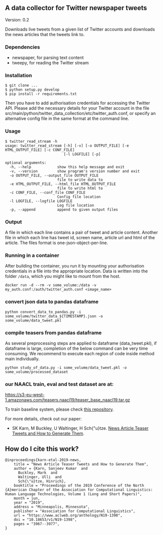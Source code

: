 ## A data collector for Twitter newspaper tweets

Version: 0.2

Downloads live tweets from a given list of Twitter accounts and downloads the news articles that the tweets link to.

### Dependencies

* newspaper, for parsing text content
* tweepy, for reading the Twitter stream


### Installation

    $ git clone ...
    $ python setup.py develop
    $ pip install -r requirements.txt

Then you have to add authorisation credentials for accessing the Twitter API. Please add the necessary details for your Twitter account in the file src/main/python/twitter_data_collection/etc/twitter_auth.conf, or specify an alternative config file in the same format at the command line.

### Usage

	$ twitter_read_stream -h
	usage: twitter_read_stream [-h] [-v] [-o OUTPUT_FILE] [-e HTML_OUTPUT_FILE] [-c CONF_FILE]
	                           [-l LOGFILE] [-p]
	
	optional arguments:
	  -h, --help            show this help message and exit
	  -v, --version         show program's version number and exit
	  -o OUTPUT_FILE, --output_file OUTPUT_FILE
	                        file to write data to
	  -e HTML_OUTPUT_FILE, --html_file HTML_OUTPUT_FILE
      						file to write html to
      -c CONF_FILE, --conf_file CONF_FILE
	                        Config file location
	  -l LOGFILE, --logfile LOGFILE
	                        Log file location
	  -p, --append          append to given output files


### Output

A file in which each line contains a pair of tweet and article content. Another file in which each line has tweet id, screen name, article url and html of the article. The files format is one-json-object-per-line.

### Running in a container

After building the container, you run it by mounting your authorisation credentials in a file into the appropriate location. Data is written into the folder `/data`, which you might like to mount from the host.

```
docker run -d --rm -v some_volume:/data -v my_auth.conf:/auth/twitter_auth.conf <image_name>
```

### convert json data to pandas dataframe
```
python convert_data_to_pandas.py -i some_volume/twitter_data_${TIMESTAMP}.json -o some_volume/data_tweet.pkl
```
### compile teasers from pandas dataframe
As several preprocessing steps are applied to dataframe (data_tweet.pkl), if dataframe is large, completion of the below command can be very time consuming.
We recommend to execute each region of code inside method main individually.
```
python study_of_data.py -i some_volume/data_tweet.pkl -o some_volume/processed_dataset
```
### our NAACL train, eval and test dataset are at:
https://s3-eu-west-1.amazonaws.com/teasers.naacl19/teaser_base_naacl19.tar.gz

To train baseline system, please check [this repository](https://github.com/sanjeevkrn/teaser_generate).

For more details, check out our paper:
- SK Karn, M Buckley, U Waltinger, H Sch{\"u}tze. [News Article Teaser Tweets and How to Generate Them](https://www.aclweb.org/anthology/N19-1398.pdf).

## How do I cite this work?
```
@inproceedings{karn-etal-2019-news,
    title = "News Article Teaser Tweets and How to Generate Them",
    author = {Karn, Sanjeev Kumar  and
      Buckley, Mark  and
      Waltinger, Ulli  and
      Sch{\"u}tze, Hinrich},
    booktitle = "Proceedings of the 2019 Conference of the North {A}merican Chapter of the Association for Computational Linguistics: Human Language Technologies, Volume 1 (Long and Short Papers)",
    month = jun,
    year = "2019",
    address = "Minneapolis, Minnesota",
    publisher = "Association for Computational Linguistics",
    url = "https://www.aclweb.org/anthology/N19-1398",
    doi = "10.18653/v1/N19-1398",
    pages = "3967--3977",
}
```